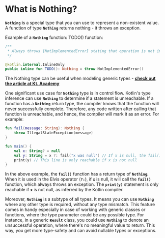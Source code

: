 # What is Nothing?

**`Nothing`** is a special type that you can use to represent a non-existent value. A function of type **`Nothing`** returns nothing - it throws an exception.

Example of a **`Nothing`** function: TODO() function:

```kotlin
/**
 * Always throws [NotImplementedError] stating that operation is not implemented.
 */

@kotlin.internal.InlineOnly
public inline fun TODO(): Nothing = throw NotImplementedError()

```

The Nothing type can be useful when modeling generic types - [**check out the article at Kt. Academy**](https://blog.kotlin-academy.com/kotlins-nothing-its-usefulness-in-generics-5076a6a457f7)

One significant use case for **`Nothing`** type is in control flow. Kotlin's type inference can use **`Nothing`** to determine if a statement is unreachable. If a function has a **`Nothing`** return type, the compiler knows that the function will never successfully complete. Therefore, any code written after calling that function is unreachable, and hence, the compiler will mark it as an error. For example:

```kotlin
fun fail(message: String): Nothing {
    throw IllegalStateException(message)
}

fun main() {
    val x: String? = null
    val y: String = x ?: fail("x was null") // If x is null, the fail() function will throw an exception
    print(y) // This line is only reachable if x is not null
}

```

In the above example, the **`fail()`** function has a return type of **`Nothing`**. When it is used in the Elvis operator (**`?:`**), if **`x`** is null, it will call the **`fail()`** function, which always throws an exception. The **`print(y)`** statement is only reachable if **`x`** is not null, as inferred by the Kotlin compiler.

Moreover, **`Nothing`** is a subtype of all types. It means you can use **`Nothing`** where any other type is required, without any type mismatch. This feature comes in handy especially in case of working with generic classes or functions, where the type parameter could be any possible type. For instance, in a generic **`Result`** class, you could use **`Nothing`** to denote an unsuccessful operation, where there's no meaningful value to return. This way, you get more type-safety and can avoid nullable types or exceptions.